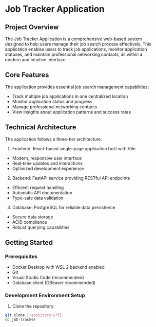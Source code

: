 # Job Tracker Application

## Project Overview

The Job Tracker Application is a comprehensive web-based system designed to help users manage their job search process effectively. This application enables users to track job applications, monitor application statuses, and maintain professional networking contacts, all within a modern and intuitive interface.

## Core Features

The application provides essential job search management capabilities:

- Track multiple job applications in one centralized location
- Monitor application status and progress
- Manage professional networking contacts
- View insights about application patterns and success rates

## Technical Architecture

The application follows a three-tier architecture:

1. Frontend: React-based single-page application built with Vite

- Modern, responsive user interface
- Real-time updates and interactions
- Optimized development experience

2. Backend: FastAPI service providing RESTful API endpoints

- Efficient request handling
- Automatic API documentation
- Type-safe data validation

3. Database: PostgreSQL for reliable data persistence

- Secure data storage
- ACID compliance
- Robust querying capabilities

## Getting Started

### Prerequisites

- Docker Desktop with WSL 2 backend enabled
- Git
- Visual Studio Code (recommended)
- Database client (DBeaver recommended)

### Development Environment Setup

1. Clone the repository:

```bash
git clone [repository-url]
cd job-tracker
```

